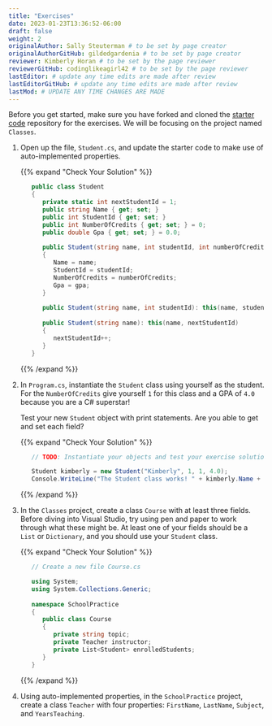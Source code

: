 ```yaml
---
title: "Exercises"
date: 2023-01-23T13:36:52-06:00
draft: false
weight: 2
originalAuthor: Sally Steuterman # to be set by page creator
originalAuthorGitHub: gildedgardenia # to be set by page creator
reviewer: Kimberly Horan # to be set by the page reviewer
reviewerGitHub: codinglikeagirl42 # to be set by the page reviewer
lastEditor: # update any time edits are made after review
lastEditorGitHub: # update any time edits are made after review
lastMod: # UPDATE ANY TIME CHANGES ARE MADE
---
```


Before you get started, make sure you have forked and cloned the [starter code](https://github.com/LaunchCodeEducation/csharp-web-dev-exercises) repository for the exercises.
We will be focusing on the project named `Classes`.

1. Open up the file, `Student.cs`, and update the starter code to make use of auto-implemented properties.

   {{% expand "Check Your Solution" %}}

   ```csharp {linenos=table}
      public class Student
      {
         private static int nextStudentId = 1;
         public string Name { get; set; }
         public int StudentId { get; set; }
         public int NumberOfCredits { get; set; } = 0;
         public double Gpa { get; set; } = 0.0;
         
         public Student(string name, int studentId, int numberOfCredits, double gpa)
         {
            Name = name;
            StudentId = studentId;
            NumberOfCredits = numberOfCredits;
            Gpa = gpa;
         }
         
         public Student(string name, int studentId): this(name, studentId, 0, 0) { }
         
         public Student(string name): this(name, nextStudentId)
         {
            nextStudentId++;
         }
      }
   ```

   {{% /expand %}}

1. In `Program.cs`, instantiate the `Student` class using yourself as the student. For the
   `NumberOfCredits` give yourself `1` for this class and a GPA of `4.0`
   because you are a C# superstar!

   Test your  new `Student` object with print statements.  Are you able to get and set each field?

   {{% expand "Check Your Solution" %}}

   ```csharp {linenos=table}
      // TODO: Instantiate your objects and test your exercise solutions with print statements here.

      Student kimberly = new Student("Kimberly", 1, 1, 4.0);
      Console.WriteLine("The Student class works! " + kimberly.Name + " is a student!");
   ```
   
   {{% /expand %}}

1. In the `Classes` project, create a class `Course` with at least three
   fields. Before diving into Visual Studio, try using pen and paper to work through
   what these might be. At least one of your fields should be a `List`
   or `Dictionary`, and you should use your `Student` class.

   {{% expand "Check Your Solution" %}}

   ```csharp {linenos = table}
      // Create a new file Course.cs

      using System;
      using System.Collections.Generic;
      
      namespace SchoolPractice
      {
         public class Course
         {
            private string topic;
            private Teacher instructor;
            private List<Student> enrolledStudents;
         }
      }
   ```
   
   {{% /expand %}}

1. Using auto-implemented properties, in the `SchoolPractice` project, create a class `Teacher` with four properties:
   `FirstName`, `LastName`, `Subject`, and `YearsTeaching`.
